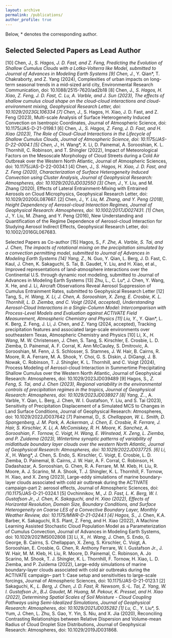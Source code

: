 ```yaml
---
layout: archive
permalink: /publications/
author_profile: true
---
```


Below, * denotes the corresponding author.

Selected Selected Papers as Lead Author
---

[10] Chen, J.*, S. Hagos, J. D. Fast, and Z. Feng, Predicting the Evolution of Shallow Cumulus Clouds with a Lotka-Volterra like Model, submitted to Journal of Advances in Modeling Earth Systems 
[9] Chen, J.*, Y. Qian*, T. Chakraborty, and Z. Yang (2024), Complexities of urban impacts on long-term seasonal trends in a mid-sized arid city, Environmental Research Communication, doi: 10.1088/2515-7620/ad2b18
[8] Chen, J.*, S. Hagos, H. Xiao, Z. Feng, J. D. Fast, C. Lu, A. Varble, and J. Sun (2023), The effects of shallow cumulus cloud shape on the cloud-cloud interactions and cloud-environment mixing, Geophysical Research Letter, doi: 10.1029/2023GL106334
[7] Chen, J.*, S. Hagos, H. Xiao, J. D. Fast, and Z. Feng (2023), Multi-scale Analysis of Surface Heterogeneity Induced Convection on Isentropic Coordinates, Journal of Atmospheric Science, doi: 10.1175/JAS-D-21-0198.1 
[6] Chen, J.*, S. Hagos, Z. Feng, J. D. Fast, and H. Xiao (2023), The Role of Cloud-Cloud Interactions in the Lifecycle of Shallow Cumulus Clouds, Journal of Atmospheric Science, doi: 10.1175/JAS-D-22-0004.1 
[5] Chen, J.*, H. Wang*, X. Li, D. Painemal, A. Sorooshian, K. L. Thornhill, C. Robinson, and T. Shingler (2022), Impact of Meteorological Factors on the Mesoscale Morphology of Cloud Streets during a Cold Air Outbreak over the Western North Atlantic, Journal of Atmospheric Sciences, doi: 10.1175/JAS-D-22-0034.1
[4] Chen, J.*, S. Hagos, H. Xiao, J. D. Fast, and Z. Feng (2020), Characterization of Surface Heterogeneity Induced Convection using Cluster Analysis, Journal of Geophysical Research: Atmospheres, doi: 10.1029/2020JD032550
[3] Chen, J.*, Y. Liu, and M. Zhang (2020), Effects of Lateral Entrainment-Mixing with Entrained Aerosols on Cloud Microphysics, Geophysical Research Letter, doi: 10.1029/2020GL087667.
[2] Chen, J.*, Y. Liu, M. Zhang, and Y. Peng (2018), Height Dependency of Aerosol-cloud Interaction Regimes, Journal of Geophysical Research: Atmospheres, doi: 10.1002/2017JD027431.
[1] Chen, J.*, Y. Liu, M. Zhang, and Y. Peng (2016), New Understanding and Quantification of the Regime Dependence of Aerosol-cloud Interaction for Studying Aerosol Indirect Effects, Geophysical Research Letter, doi: 10.1002/2016GL067683.

Selected Papers as Co-author
[15] Hagos, S.*, F. Zhe, A. Varble, S. Tai, and J. Chen, The impacts of rotational mixing on the precipitation simulated by a convection permitting model, submitted to Journal of Advances in Modeling Earth Systems
[14] Yang, Z.*, N. Guo, Y. Qian, L. Berg, J. D. Fast, C. Kaul, J. Chen, K. Sakaguchi, S. Tai, B. Gaudet, Y. Liu, and H. Xiao, et al., Improved representations of land-atmosphere interactions over the Continental U.S. through dynamic root modeling, submitted to Journal of Advances in Modeling Earth Systems
[13] Zhu, L., C. Lu*, J. Chen, Y. Wang, X. He, and J. Li, Aircraft Observations Reveal Aerosol Suppression of Cumulus Entrainment Rates, submitted to Geophysical Research Letter
[12] Tang, S.*, H. Wang, X. Li, J. Chen, A. Sorooshian, X. Zeng, E. Crosbie, K. L. Thornhill, L. D. Ziemba, and C. Voigt (2024, accepted), Understanding Aerosol-Cloud Interactions in a Single-Column Model: Intercomparison with Process-Level Models and Evaluation against ACTIVATE Field Measurement, Atmospheric Chemistry and Physics
[11] Liu, Y*., Y. Qian*, L. K. Berg, Z. Feng, J. Li, J. Chen, and Z. Yang (2024, accepted), Tracking precipitation features and associated large-scale environments over southeastern Texas, Atmospheric Chemistry and Physics
[10] Li, X.*, H. Wang*, M. W. Christensen, J. Chen, S. Tang, S. Kirschler, E. Crosbie, L. D. Ziemba, D. Painemal,  A. F. Corral, K. Ann McCauley, S. Dmitrovic, A. Sorooshian, M. Fenn, J. S. Schlosser, S. Stamnes, J. W. Hair, B. Cairns, R. Moore, R. A. Ferrare, M. A. Shook, Y. Choi, G. S. Diskin, J. DiGangi, J. B. Nowak, C. Robinson, T. J. Shingler, K. L. Thornhill, and C. Voigt (2024), Process Modeling of Aerosol-cloud Interaction in Summertime Precipitating Shallow Cumulus over the Western North Atlantic, Journal of Geophysical Research: Atmospheres, doi: 10.1029/2023JD039489
[9] Hagos, S.*, Z. Feng, S. Tai, and J. Chen (2023), Regional variability in the environmental controls of precipitation regimes in the tropics, Journal of Geophysical Research: Atmospheres, doi: 10.1029/2023JD038927
[8] Yang, Z.*., A. Varble, Y. Qian, L. Berg, J. Chen, W. I. Gustafson, Y. Liu, and S. Tai (2023), Sensitivity of Precipitation Displacement of a Simulated MCS to Changes in Land Surface Conditions, Journal of Geophysical Research: Atmospheres, doi: 10.1029/2022JD037642
[7] Painemal, D.*, S. Chellappan, W. L. Smith, D. Spangenberg, J. M. Park, A. Ackerman, J. Chen, E. Crosbie, R. Ferrare, J. Hair, S. Kirschler, X. Li, A. McComiskey, R. H. Moore, K. Sanchez, A. Sorooshian, F. Tornow, C. Voigt, H. Wang, E. Winstead, X. Zeng, L. Ziemba, and P. Zuidema (2023), Wintertime synoptic patterns of variability of midlatitude boundary layer clouds over the western North Atlantic, Journal of Geophysical Research: Atmospheres, doi: 10.1029/2022JD037725.
[6] Li, X.*, H. Wang*, J. Chen, S. Endo, S. Kirschler, C. Voigt, E. Crosbie, L. D. Ziemba, D. Painemal, B. Cairns, J. W. Hair, A. F. Corral, C. Robinson, H. Dadashazar, A. Sorooshian, G. Chen, R. A. Ferrare, M. M. Kleb, H. Liu, R. Moore, A. J. Scarino, M. A. Shook, T. J. Shingler, K. L. Thornhill, F. Tornow, H. Xiao, and X. Zeng (2023), Large-eddy simulations of marine boundary-layer clouds associated with cold air outbreak during the ACTIVATE campaign-part 2: aerosol effects, Journal of Atmospheric Sciences, doi: /10.1175/JAS-D-21-0324.1 
[5] Ovchinnikov, M.*, J. D. Fast, L. K. Berg, W. I. Gustafson Jr., J. Chen, K. Sakaguchi, and H. Xiao (2022), Effects of Horizontal Resolution, Domain Size, Boundary Conditions, and Surface Heterogeneity on Coarse LES of a Convective Boundary Layer, Monthly Weather Review, doi: 10.1175/MWR-D-21-0244.1
[4] Hagos, S.*, J. Chen, K.A. Barber, K. Sakaguchi, R.S. Plant, Z. Feng, and H. Xiao (2022), A Machine Learning Assisted Stochastic Cloud Population Model as a Parameterization of Cumulus Convection, Journal of Advances in Modeling Earth Systems, doi: 10.1029/2021MS002808
[3] Li, X.*, H. Wang*, J. Chen, S. Endo, G. George, B. Cairns, S. Chellappan, X. Zeng, S. Kirschler, C. Voigt, A. Sorooshian, E. Crosbie, G. Chen, R. Anthony Ferrare, W. I. Gustafson Jr., J. W. Hair, M. M. Kleb, H. Liu, R. Moore, D. Painemal, C. Robinson, A. Jo Scarino, M. Shook, T. J. Shingler, K. L. Thornhill, F. Tornow, H. Xiao, L. D. Ziemba, and P. Zuidema (2022), Large-eddy simulations of marine boundary-layer clouds associated with cold air outbreaks during the ACTIVATE campaign– part 1: Case setup and sensitivities to large-scale forcings, Journal of Atmospheric Sciences, doi: 10.1175/JAS-D-21-0123.1
[2] Sakaguchi, K.*, L. Berg, J. Chen, J. D. Fast, R. Newsom, S.-L. Tai, Z. Yang, W. I. Gustafson Jr., B.J. Gaudet, M. Huang, M. Pekour, K. Pressel, and H. Xiao (2022), Determining Spatial Scales of Soil Moisture - Cloud Coupling Pathways using Semi-Idealized Simulations, Journal of Geophysical Research: Atmospheres, doi: 10.1029/2021JD035282
[1] Lu, C.*, Y. Liu*, S. Yum, J. Chen, L. Zhu, S. Gao, Y. Yin, S. Niu, and X. Jia (2020), Reconciling Contrasting Relationships between Relative Dispersion and Volume-mean Radius of Cloud Droplet Size Distributions, Journal of Geophysical Research: Atmospheres, doi: 10.1029/2019JD031868.
